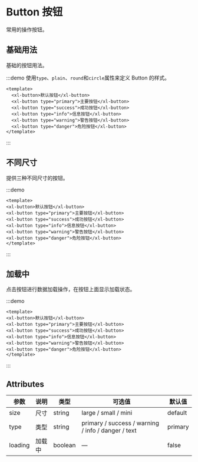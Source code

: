 # Button 按钮

常用的操作按钮。

## 基础用法

基础的按钮用法。

:::demo 使用`type`、`plain`、`round`和`circle`属性来定义 Button 的样式。
```vue
<template>
  <xl-button>默认按钮</xl-button>
  <xl-button type="primary">主要按钮</xl-button>
  <xl-button type="success">成功按钮</xl-button>
  <xl-button type="info">信息按钮</xl-button>
  <xl-button type="warning">警告按钮</xl-button>
  <xl-button type="danger">危险按钮</xl-button>
</template>
```

:::

## 不同尺寸

提供三种不同尺寸的按钮。

:::demo

```vue
<template>
<xl-button>默认按钮</xl-button>
<xl-button type="primary">主要按钮</xl-button>
<xl-button type="success">成功按钮</xl-button>
<xl-button type="info">信息按钮</xl-button>
<xl-button type="warning">警告按钮</xl-button>
<xl-button type="danger">危险按钮</xl-button>
</template>
```

:::

## 加载中

点击按钮进行数据加载操作，在按钮上面显示加载状态。

:::demo

```vue
<template>
<xl-button>默认按钮</xl-button>
<xl-button type="primary">主要按钮</xl-button>
<xl-button type="success">成功按钮</xl-button>
<xl-button type="info">信息按钮</xl-button>
<xl-button type="warning">警告按钮</xl-button>
<xl-button type="danger">危险按钮</xl-button>
</template>
```

:::

## Attributes

| 参数    | 说明   | 类型    | 可选值                                             | 默认值  |
| ------- | ------ | ------- | -------------------------------------------------- | ------- |
| size    | 尺寸   | string  | large / small / mini                               | default |
| type    | 类型   | string  | primary / success / warning / info / danger / text | primary |
| loading | 加载中 | boolean | —                                                  | false   |

